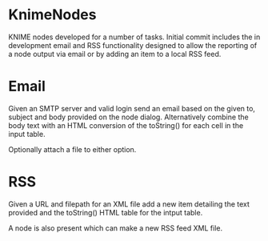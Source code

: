 KnimeNodes
==========

KNIME nodes developed for a number of tasks. Initial commit includes the in development email and RSS functionality
designed to allow the reporting of a node output via email or by adding an item to a local RSS feed. 


Email
==========
Given an SMTP server and valid login send an email based on the given to, subject and body provided on the node dialog.
Alternatively combine the body text with an HTML conversion of the toString() for each cell in the input table. 

Optionally attach a file to either option.


RSS
==========
Given a URL and filepath for an XML file add a new item detailing the text provided and the toString() HTML table
for the intput table.

A node is also present which can make a new RSS feed XML file. 
